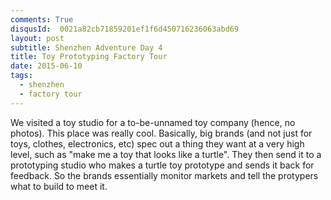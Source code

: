 ```yaml
---
comments: True
disqusId:  0021a82cb71859201ef1f6d450716236063abd69
layout: post
subtitle: Shenzhen Adventure Day 4
title: Toy Prototyping Factory Tour
date: 2015-06-10
tags:
  - shenzhen
  - factory tour
---
```



We visited a toy studio for a to-be-unnamed toy company (hence, no photos).
This place was really cool. Basically, big brands (and not just for toys,
clothes, electronics, etc) spec out a thing they want at a very high level,
such as "make me a toy that looks like a turtle". They then send it to a
prototyping studio who makes a turtle toy prototype and sends it back for
feedback. So the brands essentially monitor markets and tell the protypers what
to build to meet it.


